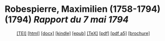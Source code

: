 # Robespierre, Maximilien (1758-1794) (1794)  <em>Rapport du 7 mai 1794</em> 

<header> <a target="_blank" title="Source XML/TEI" class="mime48 tei" href="https://hurlus.github.io/tei/robespierre1794_rapport.xml">[TEI]</a>  <a target="_blank" title="HTML une page" class="mime48 html" href="https://hurlus.github.io/robespierre1794_rapport/robespierre1794_rapport.html">[html]</a>  <a target="_blank" title="Bureautique (LibreOffice, MS.Word)" class="mime48 docx" href="https://hurlus.github.io/robespierre1794_rapport/robespierre1794_rapport.docx">[docx]</a>  <a target="_blank" title="Amazon.kindle" class="mime48 mobi" href="https://hurlus.github.io/robespierre1794_rapport/robespierre1794_rapport.mobi">[kindle]</a>  <a target="_blank" title="EPUB, pour liseuses et téléphones" class="mime48 epub" href="https://hurlus.github.io/robespierre1794_rapport/robespierre1794_rapport.epub">[epub]</a>  <a target="_blank" title="LaTeX" class="mime48 tex" href="https://hurlus.github.io/robespierre1794_rapport/robespierre1794_rapport.tex">[TeX]</a>  <a target="_blank" title="PDF à imprimer, A4 2 colonnes" class="mime48 pdf" href="https://hurlus.github.io/robespierre1794_rapport/robespierre1794_rapport.pdf">[pdf]</a>  <a target="_blank" title="PDF à lire, A5 une colonne" class="mime48 a5" href="https://hurlus.github.io/robespierre1794_rapport/robespierre1794_rapport_a5.pdf">[pdf a5]</a>  <a target="_blank" title="Brochure à agrafer, pdf imposé pour imprimante recto/verso" class="mime48 brochure" href="https://hurlus.github.io/robespierre1794_rapport/robespierre1794_rapport_brochure.pdf">[brochure]</a> </header>
